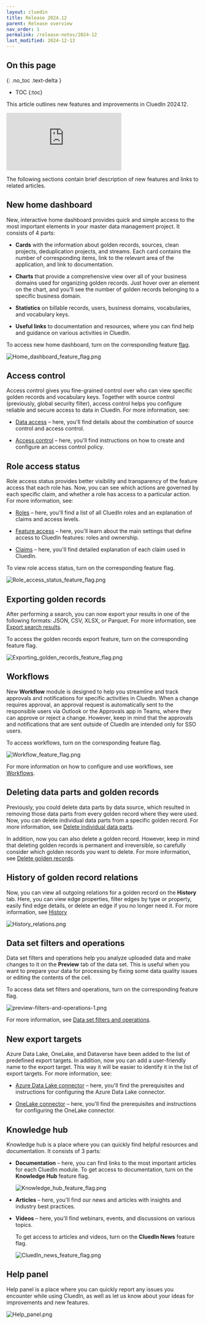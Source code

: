 ```yaml
---
layout: cluedin
title: Release 2024.12
parent: Release overview
nav_order: 1
permalink: /release-notes/2024-12
last_modified: 2024-12-13
---
```

## On this page
{: .no_toc .text-delta }
- TOC
{:toc}

This article outlines new features and improvements in CluedIn 2024.12.

<div class="videoFrame">
<iframe src="https://player.vimeo.com/video/1022433226?badge=0&amp;autopause=0&amp;player_id=0&amp;app_id=58479" frameborder="0" allow="autoplay; fullscreen; picture-in-picture; clipboard-write" title="What's new in CluedIn 2024.12"></iframe>
</div>

The following sections contain brief description of new features and links to related articles.

## New home dashboard

New, interactive home dashboard provides quick and simple access to the most important elements in your master data management project. It consists of 4 parts:

- **Cards** with the information about golden records, sources, clean projects, deduplication projects, and streams. Each card contains the number of corresponding items, link to the relevant area of the application, and link to documentation.

- **Charts** that provide a comprehensive view over all of your business domains used for organizing golden records. Just hover over an element on the chart, and you’ll see the number of golden records belonging to a specific business domain.

- **Statistics** on billable records, users, business domains, vocabularies, and vocabulary keys.

- **Useful links** to documentation and resources, where you can find help and guidance on various activities in CluedIn.

To access new home dashboard, turn on the corresponding feature [flag](/administration/feature-flags).

![Home_dashboard_feature_flag.png](../../assets/images/release/Home_dashboard_feature_flag.png)

## Access control

Access control gives you fine-grained control over who can view specific golden records and vocabulary keys. Together with source control (previously, global security filter), access control helps you configure reliable and secure access to data in CluedIn. For more information, see:

- [Data access](/administration/user-access/data-access) – here, you'll find details about the combination of source control and access control.

- [Access control](/management/access-control) – here, you'll find instructions on how to create and configure an access control policy.

## Role access status

Role access status provides better visibility and transparency of the feature access that each role has. Now, you can see which actions are governed by each specific claim, and whether a role has access to a particular action. For more information, see:

- [Roles](/administration/roles) – here, you'll find a list of all CluedIn roles and an explanation of claims and access levels.

- [Feature access](/administration/user-access/feature-access) – here, you'll learn about the main settings that define access to CluedIn features: roles and ownership.

- [Claims](/administration/roles/claims) – here, you'll find detailed explanation of each claim used in CluedIn. 

To view role access status, turn on the corresponding feature flag.

![Role_access_status_feature_flag.png](../../assets/images/release/Role_access_status_feature_flag.png)

## Exporting golden records

After performing a search, you can now export your results in one of the following formats: JSON, CSV, XLSX, or Parquet. For more information, see [Export search results](/key-terms-and-features/search#export-search-results).

To access the golden records export feature, turn on the corresponding feature flag.

![Exporting_golden_records_feature_flag.png](../../assets/images/release/Exporting_golden_records_feature_flag.png)

## Workflows

New **Workflow** module is designed to help you streamline and track approvals and notifications for specific activities in CluedIn. When a change requires approval, an approval request is automatically sent to the responsible users via Outlook or the Approvals app in Teams, where they can approve or reject a change. However, keep in mind that the approvals and notifications that are sent outside of CluedIn are intended only for SSO users.

To access workflows, turn on the corresponding feature flag.

![Workflow_feature_flag.png](../../assets/images/release/Workflow_feature_flag.png)

For more information on how to configure and use workflows, see [Workflows](/workflow).

## Deleting data parts and golden records

Previously, you could delete data parts by data source, which resulted in removing those data parts from every golden record where they were used. Now, you can delete individual data parts from a specific golden record. For more information, see [Delete individual data parts](/golden-records/delete-data-parts-from-golden-records).

In addition, now you can also delete a golden record. However, keep in mind that deleting golden records is permanent and irreversible, so carefully consider which golden records you want to delete. For more information, see [Delete golden records](/golden-records/delete-golden-records).

## History of golden record relations

Now, you can view all outgoing relations for a golden record on the **History** tab. Here, you can view edge properties, filter edges by type or property, easily find edge details, or delete an edge if you no longer need it. For more information, see [History](/key-terms-and-features/golden-records/history)

![History_relations.png](../../assets/images/release/History_relations.png)

## Data set filters and operations

Data set filters and operations help you analyze uploaded data and make changes to it on the **Preview** tab of the data set. This is useful when you want to prepare your data for processing by fixing some data quality issues or editing the contents of the cell.

To access data set filters and operations, turn on the corresponding feature flag.

![preview-filters-and-operations-1.png](../../assets/images/integration/additional-operations/preview-filters-and-operations-1.png)

For more information, see [Data set filters and operations](/integration/additional-operations-on-records/preview#data-set-filters-and-operations).

## New export targets

Azure Data Lake, OneLake, and Dataverse have been added to the list of predefined export targets. In addition, now you can add a user-friendly name to the export target. This way it will be easier to identify it in the list of export targets. For more information, see:

- [Azure Data Lake connector](/consume/export-targets/adl-connector) – here, you'll find the prerequisites and instructions for configuring the Azure Data Lake connector.

- [OneLake connector](/consume/export-targets/onelake-connector) – here, you'll find the prerequisites and instructions for configuring the OneLake connector.

## Knowledge hub

Knowledge hub is a place where you can quickly find helpful resources and documentation. It consists of 3 parts:

- **Documentation** – here, you can find links to the most important articles for each CluedIn module. To get access to documentation, turn on the **Knowledge Hub** feature flag.

    ![Knowledge_hub_feature_flag.png](../../assets/images/release/Knowledge_hub_feature_flag.png)

- **Articles** – here, you'll find our news and articles with insights and industry best practices.

- **Videos** – here, you'll find webinars, events, and discussions on various topics.

    To get access to articles and videos, turn on the **CluedIn News** feature flag.

    ![CluedIn_news_feature_flag.png](../../assets/images/release/CluedIn_news_feature_flag.png)

## Help panel

Help panel is a place where you can quickly report any issues you encounter while using CluedIn, as well as let us know about your ideas for improvements and new features.

![Help_panel.png](../../assets/images/release/Help_panel.png)